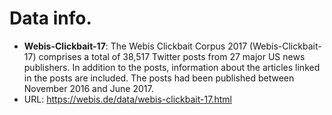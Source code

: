 # Data info.

* __Webis-Clickbait-17__: The Webis Clickbait Corpus 2017 (Webis-Clickbait-17) comprises a total of 38,517 Twitter posts from 27 major US news publishers. In addition to the posts, information about the articles linked in the posts are included. The posts had been published between November 2016 and June 2017.
* URL: https://webis.de/data/webis-clickbait-17.html

